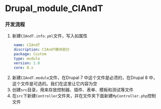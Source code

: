 # Drupal_module_CIAndT

### 开发流程

1. 新建`CIAndT.info.yml`文件，写入如属性
```yml
    name: CIAndT
    discription: CIAndT模块部分
    package: Custom
    type: module
    version: 1.0
    core: 8.x
```
2. 新建`CIAndT.module`文件，在Drupal 7 中这个文件是必须的，在Drupal 8 中，这个文件是可选的。我们在这里让它内容为空
3. 创建`src`目录，用来存放控制器、插件、表单、模板和测试等文件
4. 在`src`下新建`Controller`文件夹，并在文件夹下面新建`MyController.php`控制文件
